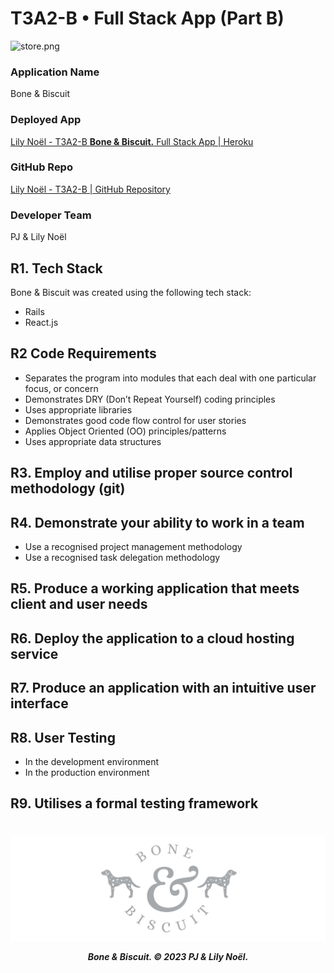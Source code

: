 # T3A2-B • Full Stack App (Part B)

![store.png](docs/store.png)

### Application Name
Bone & Biscuit

### Deployed App
[Lily Noël - T3A2-B <b>Bone & Biscuit.</b> Full Stack App | Heroku ](https://github.com/lilynoel/T3A2-B) <!-- update link once deployed -->

### GitHub Repo
[Lily Noël - T3A2-B | GitHub Repository](https://github.com/lilynoel/T3A2-B)

### Developer Team
PJ & Lily Noël

## R1. Tech Stack 
Bone & Biscuit was created using the following tech stack:
- Rails
- React.js

## R2 Code Requirements 

- Separates the program into modules that each deal with one particular focus, or concern
- Demonstrates DRY (Don’t Repeat Yourself) coding principles
- Uses appropriate libraries
- Demonstrates good code flow control for user stories
- Applies Object Oriented (OO) principles/patterns
- Uses appropriate data structures
  
## R3. Employ and utilise proper source control methodology (git)

## R4. Demonstrate your ability to work in a team
- Use a recognised project management methodology
- Use a recognised task delegation methodology

## R5. Produce a working application that meets client and user needs

## R6. Deploy the application to a cloud hosting service
<!-- Netlify or Heroku? -->

## R7. Produce an application with an intuitive user interface

## R8. User Testing
- In the development environment
- In the production environment

## R9. Utilises a formal testing framework

#

<h5 align="center">

![logo.png](docs/logo.png)

Bone & Biscuit. © 2023 PJ & Lily Noël.

</h5>